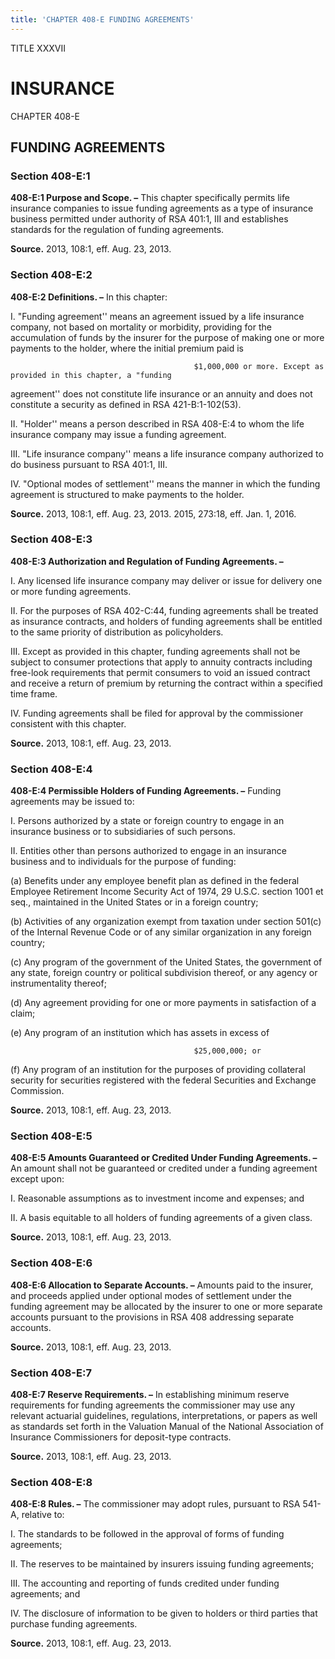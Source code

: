 ```yaml
---
title: 'CHAPTER 408-E FUNDING AGREEMENTS'
---
```


TITLE XXXVII
                                             
INSURANCE
=============

CHAPTER 408-E
                                             
FUNDING AGREEMENTS
------------------

### Section 408-E:1

 **408-E:1 Purpose and Scope. –** This chapter specifically permits
life insurance companies to issue funding agreements as a type of
insurance business permitted under authority of RSA 401:1, III and
establishes standards for the regulation of funding agreements.

**Source.** 2013, 108:1, eff. Aug. 23, 2013.

### Section 408-E:2

 **408-E:2 Definitions. –** In this chapter:
                                             
 I. "Funding agreement'' means an agreement issued by a life
insurance company, not based on mortality or morbidity, providing for
the accumulation of funds by the insurer for the purpose of making one
or more payments to the holder, where the initial premium paid is

                                             $1,000,000 or more. Except as provided in this chapter, a "funding
agreement'' does not constitute life insurance or an annuity and does
not constitute a security as defined in RSA 421-B:1-102(53).
                                             
 II. "Holder'' means a person described in RSA 408-E:4 to whom the
life insurance company may issue a funding agreement.
                                             
 III. "Life insurance company'' means a life insurance company
authorized to do business pursuant to RSA 401:1, III.
                                             
 IV. "Optional modes of settlement'' means the manner in which the
funding agreement is structured to make payments to the holder.

**Source.** 2013, 108:1, eff. Aug. 23, 2013. 2015, 273:18, eff. Jan. 1,
2016.

### Section 408-E:3

 **408-E:3 Authorization and Regulation of Funding Agreements. –**
                                             
 I. Any licensed life insurance company may deliver or issue for
delivery one or more funding agreements.
                                             
 II. For the purposes of RSA 402-C:44, funding agreements shall be
treated as insurance contracts, and holders of funding agreements shall
be entitled to the same priority of distribution as policyholders.
                                             
 III. Except as provided in this chapter, funding agreements shall
not be subject to consumer protections that apply to annuity contracts
including free-look requirements that permit consumers to void an issued
contract and receive a return of premium by returning the contract
within a specified time frame.
                                             
 IV. Funding agreements shall be filed for approval by the
commissioner consistent with this chapter.

**Source.** 2013, 108:1, eff. Aug. 23, 2013.

### Section 408-E:4

 **408-E:4 Permissible Holders of Funding Agreements. –** Funding
agreements may be issued to:
                                             
 I. Persons authorized by a state or foreign country to engage in an
insurance business or to subsidiaries of such persons.
                                             
 II. Entities other than persons authorized to engage in an insurance
business and to individuals for the purpose of funding:
                                             
 (a) Benefits under any employee benefit plan as defined in the
federal Employee Retirement Income Security Act of 1974, 29 U.S.C.
section 1001 et seq., maintained in the United States or in a foreign
country;
                                             
 (b) Activities of any organization exempt from taxation under
section 501(c) of the Internal Revenue Code or of any similar
organization in any foreign country;
                                             
 (c) Any program of the government of the United States, the
government of any state, foreign country or political subdivision
thereof, or any agency or instrumentality thereof;
                                             
 (d) Any agreement providing for one or more payments in
satisfaction of a claim;
                                             
 (e) Any program of an institution which has assets in excess of

                                             $25,000,000; or
                                             
 (f) Any program of an institution for the purposes of providing
collateral security for securities registered with the federal
Securities and Exchange Commission.

**Source.** 2013, 108:1, eff. Aug. 23, 2013.

### Section 408-E:5

 **408-E:5 Amounts Guaranteed or Credited Under Funding Agreements.
–** An amount shall not be guaranteed or credited under a funding
agreement except upon:
                                             
 I. Reasonable assumptions as to investment income and expenses; and
                                             
 II. A basis equitable to all holders of funding agreements of a
given class.

**Source.** 2013, 108:1, eff. Aug. 23, 2013.

### Section 408-E:6

 **408-E:6 Allocation to Separate Accounts. –** Amounts paid to the
insurer, and proceeds applied under optional modes of settlement under
the funding agreement may be allocated by the insurer to one or more
separate accounts pursuant to the provisions in RSA 408 addressing
separate accounts.

**Source.** 2013, 108:1, eff. Aug. 23, 2013.

### Section 408-E:7

 **408-E:7 Reserve Requirements. –** In establishing minimum reserve
requirements for funding agreements the commissioner may use any
relevant actuarial guidelines, regulations, interpretations, or papers
as well as standards set forth in the Valuation Manual of the National
Association of Insurance Commissioners for deposit-type contracts.

**Source.** 2013, 108:1, eff. Aug. 23, 2013.

### Section 408-E:8

 **408-E:8 Rules. –** The commissioner may adopt rules, pursuant to
RSA 541-A, relative to:
                                             
 I. The standards to be followed in the approval of forms of funding
agreements;
                                             
 II. The reserves to be maintained by insurers issuing funding
agreements;
                                             
 III. The accounting and reporting of funds credited under funding
agreements; and
                                             
 IV. The disclosure of information to be given to holders or third
parties that purchase funding agreements.

**Source.** 2013, 108:1, eff. Aug. 23, 2013.
